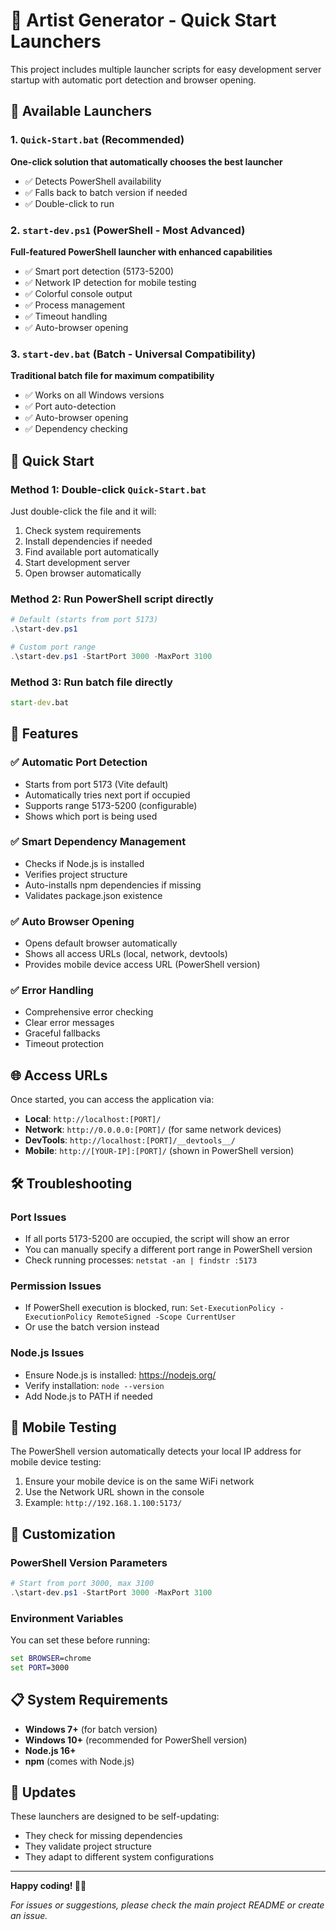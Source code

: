 # 🚀 Artist Generator - Quick Start Launchers

This project includes multiple launcher scripts for easy development server startup with automatic port detection and browser opening.

## 📁 Available Launchers

### 1. `Quick-Start.bat` (Recommended)
**One-click solution that automatically chooses the best launcher**
- ✅ Detects PowerShell availability
- ✅ Falls back to batch version if needed
- ✅ Double-click to run

### 2. `start-dev.ps1` (PowerShell - Most Advanced)
**Full-featured PowerShell launcher with enhanced capabilities**
- ✅ Smart port detection (5173-5200)
- ✅ Network IP detection for mobile testing
- ✅ Colorful console output
- ✅ Process management
- ✅ Timeout handling
- ✅ Auto-browser opening

### 3. `start-dev.bat` (Batch - Universal Compatibility)
**Traditional batch file for maximum compatibility**
- ✅ Works on all Windows versions
- ✅ Port auto-detection
- ✅ Auto-browser opening
- ✅ Dependency checking

## 🎯 Quick Start

### Method 1: Double-click `Quick-Start.bat`
Just double-click the file and it will:
1. Check system requirements
2. Install dependencies if needed
3. Find available port automatically
4. Start development server
5. Open browser automatically

### Method 2: Run PowerShell script directly
```powershell
# Default (starts from port 5173)
.\start-dev.ps1

# Custom port range
.\start-dev.ps1 -StartPort 3000 -MaxPort 3100
```

### Method 3: Run batch file directly
```cmd
start-dev.bat
```

## 🔧 Features

### ✅ Automatic Port Detection
- Starts from port 5173 (Vite default)
- Automatically tries next port if occupied
- Supports range 5173-5200 (configurable)
- Shows which port is being used

### ✅ Smart Dependency Management
- Checks if Node.js is installed
- Verifies project structure
- Auto-installs npm dependencies if missing
- Validates package.json existence

### ✅ Auto Browser Opening
- Opens default browser automatically
- Shows all access URLs (local, network, devtools)
- Provides mobile device access URL (PowerShell version)

### ✅ Error Handling
- Comprehensive error checking
- Clear error messages
- Graceful fallbacks
- Timeout protection

## 🌐 Access URLs

Once started, you can access the application via:

- **Local**: `http://localhost:[PORT]/`
- **Network**: `http://0.0.0.0:[PORT]/` (for same network devices)
- **DevTools**: `http://localhost:[PORT]/__devtools__/`
- **Mobile**: `http://[YOUR-IP]:[PORT]/` (shown in PowerShell version)

## 🛠️ Troubleshooting

### Port Issues
- If all ports 5173-5200 are occupied, the script will show an error
- You can manually specify a different port range in PowerShell version
- Check running processes: `netstat -an | findstr :5173`

### Permission Issues
- If PowerShell execution is blocked, run: `Set-ExecutionPolicy -ExecutionPolicy RemoteSigned -Scope CurrentUser`
- Or use the batch version instead

### Node.js Issues
- Ensure Node.js is installed: https://nodejs.org/
- Verify installation: `node --version`
- Add Node.js to PATH if needed

## 📱 Mobile Testing

The PowerShell version automatically detects your local IP address for mobile device testing:
1. Ensure your mobile device is on the same WiFi network
2. Use the Network URL shown in the console
3. Example: `http://192.168.1.100:5173/`

## 🎨 Customization

### PowerShell Version Parameters
```powershell
# Start from port 3000, max 3100
.\start-dev.ps1 -StartPort 3000 -MaxPort 3100
```

### Environment Variables
You can set these before running:
```cmd
set BROWSER=chrome
set PORT=3000
```

## 📋 System Requirements

- **Windows 7+** (for batch version)
- **Windows 10+** (recommended for PowerShell version)
- **Node.js 16+**
- **npm** (comes with Node.js)

## 🔄 Updates

These launchers are designed to be self-updating:
- They check for missing dependencies
- They validate project structure
- They adapt to different system configurations

---

**Happy coding! 🎨✨**

*For issues or suggestions, please check the main project README or create an issue.* 